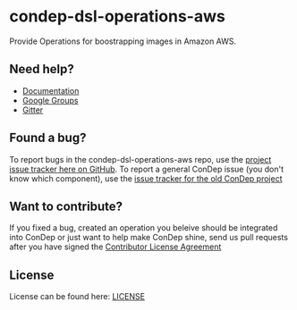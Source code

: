 condep-dsl-operations-aws
=========================
Provide Operations for boostrapping images in Amazon AWS.

Need help?
----------
* [Documentation](http://www.condep.io/docs)
* [Google Groups](https://groups.google.com/forum/#!forum/con-dep)
* [Gitter](https://gitter.im/condep?utm_source=share-link&utm_medium=link&utm_campaign=share-link)

Found a bug?
------------
To report bugs in the condep-dsl-operations-aws repo, use the [project issue tracker here on GitHub](https://github.com/condep/condep-dsl-operations-aws/issues). To report a general ConDep issue (you don't know which component), use the [issue tracker for the old ConDep project](https://github.com/condep/ConDep/issues)

Want to contribute?
-------------------
If you fixed a bug, created an operation you beleive should be integrated into ConDep or just want to help make ConDep shine, send us pull requests after you have signed the [Contributor License Agreement](http://www.con-dep.net/contribute/)

License
-------
License can be found here: [LICENSE](LICENSE)
